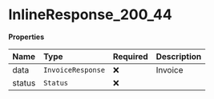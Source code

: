 # InlineResponse_200_44

**Properties**

| Name   | Type              | Required | Description |
| :----- | :---------------- | :------- | :---------- |
| data   | `InvoiceResponse` | ❌       | Invoice     |
| status | `Status`          | ❌       |             |
